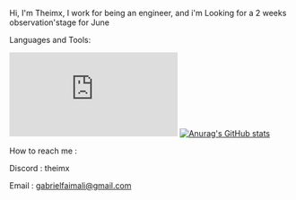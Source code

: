 Hi, I'm Theimx, I work for being an engineer, and i'm Looking for a 2 weeks observation'stage for June 

Languages and Tools:

![Python](https://cdn.jsdelivr.net/gh/devicons/devicon@v2.15.1/devicon.min.css)
[![Anurag's GitHub stats](https://github-readme-stats.vercel.app/api?username=Theimx)](https://github.com/anuraghazra/github-readme-stats)

How to reach me :

Discord : theimx

Email : gabrielfaimali@gmail.com 
